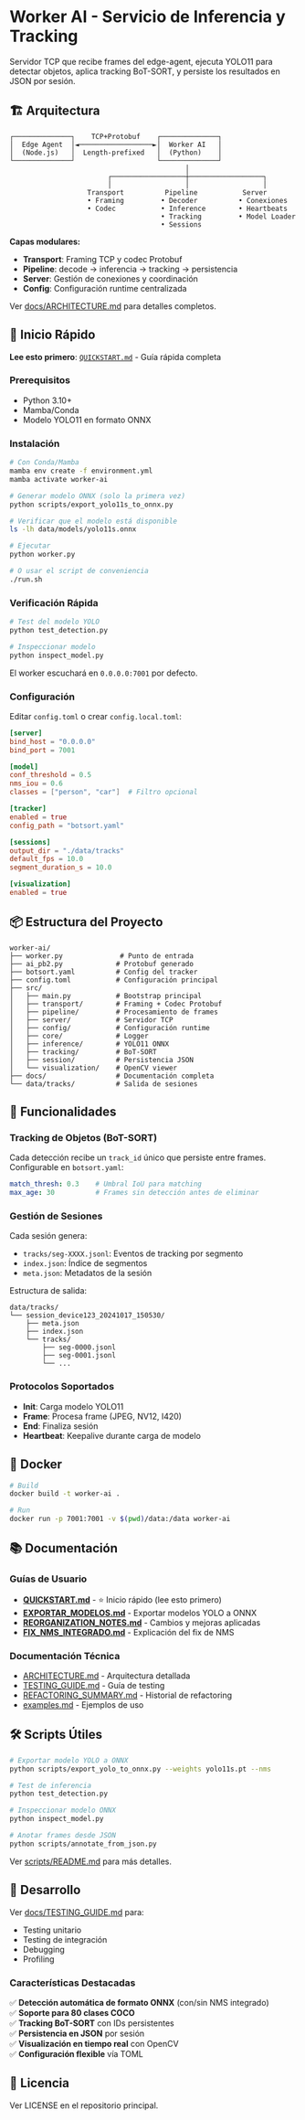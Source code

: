 # Worker AI - Servicio de Inferencia y Tracking

Servidor TCP que recibe frames del edge-agent, ejecuta YOLO11 para detectar objetos, aplica tracking BoT-SORT, y persiste los resultados en JSON por sesión.

## 🏗️ Arquitectura

```
┌──────────────┐    TCP+Protobuf    ┌──────────────┐
│  Edge Agent  │◄──────────────────►│  Worker AI   │
│  (Node.js)   │  Length-prefixed   │  (Python)    │
└──────────────┘                    └──────────────┘
                                           │
                        ┌──────────────────┼──────────────────┐
                        │                  │                  │
                   Transport          Pipeline           Server
                   • Framing         • Decoder          • Conexiones
                   • Codec           • Inference        • Heartbeats
                                     • Tracking         • Model Loader
                                     • Sessions
```

**Capas modulares:**
- **Transport**: Framing TCP y codec Protobuf
- **Pipeline**: decode → inferencia → tracking → persistencia
- **Server**: Gestión de conexiones y coordinación
- **Config**: Configuración runtime centralizada

Ver [docs/ARCHITECTURE.md](docs/ARCHITECTURE.md) para detalles completos.

## 🚀 Inicio Rápido

**Lee esto primero**: [`QUICKSTART.md`](QUICKSTART.md) - Guía rápida completa

### Prerequisitos

- Python 3.10+
- Mamba/Conda
- Modelo YOLO11 en formato ONNX

### Instalación

```bash
# Con Conda/Mamba
mamba env create -f environment.yml
mamba activate worker-ai

# Generar modelo ONNX (solo la primera vez)
python scripts/export_yolo11s_to_onnx.py

# Verificar que el modelo está disponible
ls -lh data/models/yolo11s.onnx

# Ejecutar
python worker.py

# O usar el script de conveniencia
./run.sh
```

### Verificación Rápida

```bash
# Test del modelo YOLO
python test_detection.py

# Inspeccionar modelo
python inspect_model.py
```

El worker escuchará en `0.0.0.0:7001` por defecto.

### Configuración

Editar `config.toml` o crear `config.local.toml`:

```toml
[server]
bind_host = "0.0.0.0"
bind_port = 7001

[model]
conf_threshold = 0.5
nms_iou = 0.6
classes = ["person", "car"]  # Filtro opcional

[tracker]
enabled = true
config_path = "botsort.yaml"

[sessions]
output_dir = "./data/tracks"
default_fps = 10.0
segment_duration_s = 10.0

[visualization]
enabled = true
```

## 📦 Estructura del Proyecto

```
worker-ai/
├── worker.py              # Punto de entrada
├── ai_pb2.py             # Protobuf generado
├── botsort.yaml          # Config del tracker
├── config.toml           # Configuración principal
├── src/
│   ├── main.py           # Bootstrap principal
│   ├── transport/        # Framing + Codec Protobuf
│   ├── pipeline/         # Procesamiento de frames
│   ├── server/           # Servidor TCP
│   ├── config/           # Configuración runtime
│   ├── core/             # Logger
│   ├── inference/        # YOLO11 ONNX
│   ├── tracking/         # BoT-SORT
│   ├── session/          # Persistencia JSON
│   └── visualization/    # OpenCV viewer
├── docs/                 # Documentación completa
└── data/tracks/          # Salida de sesiones
```

## 📝 Funcionalidades

### Tracking de Objetos (BoT-SORT)

Cada detección recibe un `track_id` único que persiste entre frames. Configurable en `botsort.yaml`:

```yaml
match_thresh: 0.3    # Umbral IoU para matching
max_age: 30          # Frames sin detección antes de eliminar
```

### Gestión de Sesiones

Cada sesión genera:
- `tracks/seg-XXXX.jsonl`: Eventos de tracking por segmento
- `index.json`: Índice de segmentos
- `meta.json`: Metadatos de la sesión

Estructura de salida:
```
data/tracks/
└── session_device123_20241017_150530/
    ├── meta.json
    ├── index.json
    └── tracks/
        ├── seg-0000.jsonl
        ├── seg-0001.jsonl
        └── ...
```

### Protocolos Soportados

- **Init**: Carga modelo YOLO11
- **Frame**: Procesa frame (JPEG, NV12, I420)
- **End**: Finaliza sesión
- **Heartbeat**: Keepalive durante carga de modelo

## 🐳 Docker

```bash
# Build
docker build -t worker-ai .

# Run
docker run -p 7001:7001 -v $(pwd)/data:/data worker-ai
```

## 📚 Documentación

### Guías de Usuario
- **[QUICKSTART.md](QUICKSTART.md)** - ⭐ Inicio rápido (lee esto primero)
- **[EXPORTAR_MODELOS.md](EXPORTAR_MODELOS.md)** - Exportar modelos YOLO a ONNX
- **[REORGANIZATION_NOTES.md](REORGANIZATION_NOTES.md)** - Cambios y mejoras aplicadas
- **[FIX_NMS_INTEGRADO.md](FIX_NMS_INTEGRADO.md)** - Explicación del fix de NMS

### Documentación Técnica
- [ARCHITECTURE.md](docs/ARCHITECTURE.md) - Arquitectura detallada
- [TESTING_GUIDE.md](docs/TESTING_GUIDE.md) - Guía de testing
- [REFACTORING_SUMMARY.md](docs/REFACTORING_SUMMARY.md) - Historial de refactoring
- [examples.md](docs/examples.md) - Ejemplos de uso

## 🛠️ Scripts Útiles

```bash
# Exportar modelo YOLO a ONNX
python scripts/export_yolo_to_onnx.py --weights yolo11s.pt --nms

# Test de inferencia
python test_detection.py

# Inspeccionar modelo ONNX
python inspect_model.py

# Anotar frames desde JSON
python scripts/annotate_from_json.py
```

Ver [scripts/README.md](scripts/README.md) para más detalles.

## 🔧 Desarrollo

Ver [docs/TESTING_GUIDE.md](docs/TESTING_GUIDE.md) para:
- Testing unitario
- Testing de integración
- Debugging
- Profiling

### Características Destacadas

✅ **Detección automática de formato ONNX** (con/sin NMS integrado)  
✅ **Soporte para 80 clases COCO**  
✅ **Tracking BoT-SORT** con IDs persistentes  
✅ **Persistencia en JSON** por sesión  
✅ **Visualización en tiempo real** con OpenCV  
✅ **Configuración flexible** vía TOML

## 📄 Licencia

Ver LICENSE en el repositorio principal.
